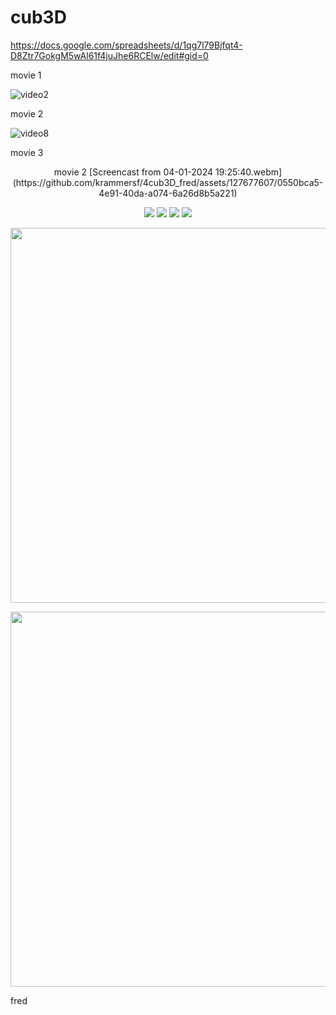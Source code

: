 # cub3D

https://docs.google.com/spreadsheets/d/1qg7l79Bjfqt4-D8Ztr7GokgM5wAl61f4juJhe6RCElw/edit#gid=0


movie 1

![video2](https://github.com/krammersf/4cub3D_fred/assets/127677607/7e644a9a-efb2-4133-838c-fedf11aa31f1)


movie 2

![video8](https://github.com/krammersf/4cub3D_fred/assets/127677607/dc6c8cd3-d467-4985-aaa1-b0a1f879dc98)


movie 3




</p>
<p align="center">
movie 2
[Screencast from 04-01-2024 19:25:40.webm](https://github.com/krammersf/4cub3D_fred/assets/127677607/0550bca5-4e91-40da-a074-6a26d8b5a221)
</p>

<p align="center">
  <img src="https://img.shields.io/github/languages/top/ziliolu/42_cub3D?color=#FFFFFF&style=flat-square" />
  <img src="https://img.shields.io/badge/score-103%20%2F%20100-success?color=#FFFFFF&style=flat-square" />
  <img src="https://img.shields.io/badge/status-finished-success?color=#FFFFFF&style=flat-square" />
  <img src="https://img.shields.io/github/last-commit/ziliolu/42_cub3D?color=#FFFFFF&style=flat-square" />
</p>
<p align="center">
  <img src="https://github.com/ziliolu/42_cub3D/blob/main/cub3d(1).gif" width="600" />
</p>

</p>
<p align="center">
  <img src="https://github.com/krammersf/4cub3D_fred/assets/127677607/0550bca5-4e91-40da-a074-6a26d8b5a221.gif" width="600" />
</p>


fred
